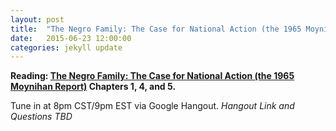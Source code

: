 ```yaml
---
layout: post
title:  "The Negro Family: The Case for National Action (the 1965 Moynihan Report)"
date:   2015-06-23 12:00:00
categories: jekyll update
---
```


**Reading: [The Negro Family: The Case for National Action (the 1965 Moynihan Report)](https://web.stanford.edu/~mrosenfe/Moynihan%27s%20The%20Negro%20Family.pdf) Chapters 1, 4, and 5.**

Tune in at 8pm CST/9pm EST via Google Hangout. *Hangout Link and Questions TBD* 
